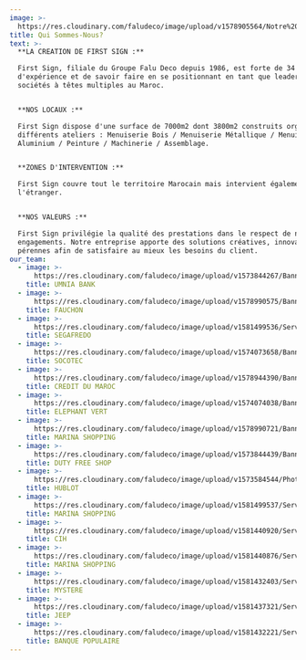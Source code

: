 ```yaml
---
image: >-
  https://res.cloudinary.com/faludeco/image/upload/v1578905564/Notre%20Histoire/Workforce_zzqwzb.jpg
title: Qui Sommes-Nous?
text: >-
  **LA CREATION DE FIRST SIGN :**

  First Sign, filiale du Groupe Falu Deco depuis 1986, est forte de 34 ans
  d'expérience et de savoir faire en se positionnant en tant que leader des
  sociétés à têtes multiples au Maroc.


  **NOS LOCAUX :**

  First Sign dispose d'une surface de 7000m2 dont 3800m2 construits organisés en
  différents ateliers : Menuiserie Bois / Menuiserie Métallique / Menuiserie
  Aluminium / Peinture / Machinerie / Assemblage.


  **ZONES D'INTERVENTION :**

  First Sign couvre tout le territoire Marocain mais intervient également à
  l'étranger.


  **NOS VALEURS :**

  First Sign privilégie la qualité des prestations dans le respect de nos
  engagements. Notre entreprise apporte des solutions créatives, innovantes et
  pérennes afin de satisfaire au mieux les besoins du client.
our_team:
  - image: >-
      https://res.cloudinary.com/faludeco/image/upload/v1573844267/Banner/WhatsApp_Image_2019-06-10_at_18.00.00_1_yxy5kn.jpg
    title: UMNIA BANK
  - image: >-
      https://res.cloudinary.com/faludeco/image/upload/v1578990575/Banner/FAUCHONCASABLANCA_005-693x1024_1_tovohx.jpg
    title: FAUCHON
  - image: >-
      https://res.cloudinary.com/faludeco/image/upload/v1581499536/Services/Menuiserie%20Metallique/Travaux%20M%C3%A9talliques/Segafredo_03_fmxdvm.jpg
    title: SEGAFREDO
  - image: >-
      https://res.cloudinary.com/faludeco/image/upload/v1574073658/Banner/WhatsApp_Image_2019-06-10_at_18.00.01_nbkgmj.jpg
    title: SOCOTEC
  - image: >-
      https://res.cloudinary.com/faludeco/image/upload/v1578944390/Banner/image02_dt5qdz.jpg
    title: CREDIT DU MAROC
  - image: >-
      https://res.cloudinary.com/faludeco/image/upload/v1574074038/Banner/Comptoir_Ele%CC%81fant_Vert2_d29zxq.jpg
    title: ELEPHANT VERT
  - image: >-
      https://res.cloudinary.com/faludeco/image/upload/v1578990721/Banner/WhatsApp_Image_2019-06-11_at_08.20.11_26_ktbdvg.jpg
    title: MARINA SHOPPING
  - image: >-
      https://res.cloudinary.com/faludeco/image/upload/v1573844439/Banner/WhatsApp_Image_2019-06-10_at_18.00.02_1_rrymax.jpg
    title: DUTY FREE SHOP
  - image: >-
      https://res.cloudinary.com/faludeco/image/upload/v1573584544/Photos/img299_vf6ey2.jpg
    title: HUBLOT
  - image: >-
      https://res.cloudinary.com/faludeco/image/upload/v1581499537/Services/Menuiserie%20Metallique/Travaux%20M%C3%A9talliques/WhatsApp_Image_2020-02-06_at_09.23.06_14_xriois.jpg
    title: MARINA SHOPPING
  - image: >-
      https://res.cloudinary.com/faludeco/image/upload/v1581440920/Services/Agencement/Habillage%20Murals/image01_k9nxm9_k6gfsi.jpg
    title: CIH
  - image: >-
      https://res.cloudinary.com/faludeco/image/upload/v1581440876/Services/Agencement/Habillage%20Murals/WhatsApp_Image_2019-06-11_at_08.20.11_16_pyufg6_ah7aqn.jpg
    title: MARINA SHOPPING
  - image: >-
      https://res.cloudinary.com/faludeco/image/upload/v1581432403/Services/Enseignes/Enseignes%20Lumineuses/DSCN8433_qv0jrr.jpg
    title: MYSTERE
  - image: >-
      https://res.cloudinary.com/faludeco/image/upload/v1581437321/Services/Enseignes/Totem/unnamed_jzftpj.jpg
    title: JEEP
  - image: >-
      https://res.cloudinary.com/faludeco/image/upload/v1581432221/Services/Enseignes/Enseignes%20Lumineuses/DSCN9988_bq9b5g.jpg
    title: BANQUE POPULAIRE
---
```

